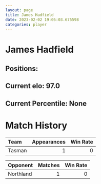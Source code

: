 ```yaml
---  
layout: page  
title: James Hadfield  
date: 2023-02-02 19:05:03.675598  
categories: player  
---
```

# James Hadfield

## Positions: 

## Current elo: 97.0

## Current Percentile: None

# Match History


| Team   |   Appearances |   Win Rate |
|:-------|--------------:|-----------:|
| Tasman |             1 |          0 |

| Opponent   |   Matches |   Win Rate |
|:-----------|----------:|-----------:|
| Northland  |         1 |          0 |